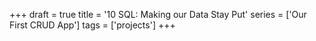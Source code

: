 +++
draft = true
title = '10 SQL: Making our Data Stay Put'
series = ['Our First CRUD App']
tags = ['projects']
+++